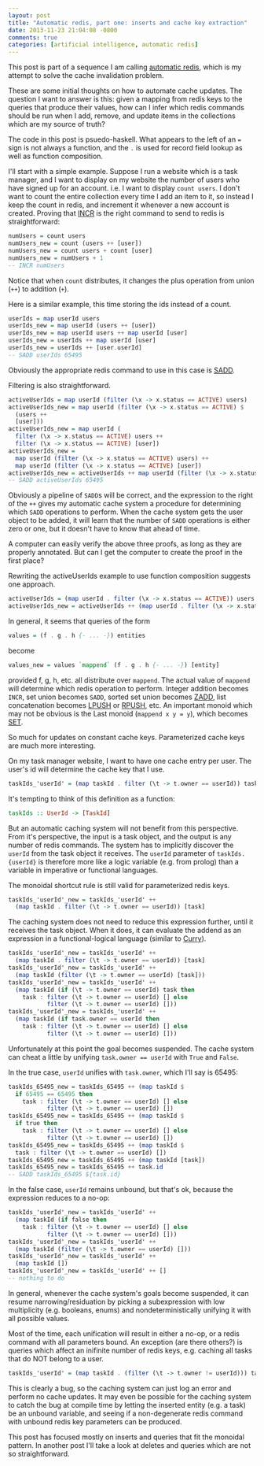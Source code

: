 ```yaml
---
layout: post
title: "Automatic redis, part one: inserts and cache key extraction"
date: 2013-11-23 21:04:08 -0800
comments: true
categories: [artificial intelligence, automatic redis]
---
```

This post is part of a sequence I am calling
[automatic redis](/blog/categories/automatic-redis), which is my attempt to solve
the cache invalidation problem.

These are some initial thoughts on how to automate cache updates.
The question I want to answer is this: given a mapping from redis
keys to the queries that produce their values, how can I
infer which redis commands should be run when I add, remove, and update items in the collections
which are my source of truth?

The code in this post is psuedo-haskell. What appears to the left of an `=` sign is not
always a function, and the `.` is used for record field lookup as well as function
composition.

I'll start with a simple example. Suppose I run a website which is a task manager, and
I want to display on my website the number of users who
have signed
up for an account. i.e. I want to display `count users`. I don't want to count the entire collection
every time I add an item to it, so instead I keep the count in redis, and increment it whenever
a new account is created. Proving that [INCR](http://redis.io/commands/incr) is the right command
to send to redis is straightforward:

``` haskell
numUsers = count users
numUsers_new = count (users ++ [user])
numUsers_new = count users + count [user]
numUsers_new = numUsers + 1
-- INCR numUsers
```

Notice that when `count` distributes, it changes the plus operation from union (`++`) to 
addition (`+`).

Here is a similar example, this time storing the ids instead of a count.

``` haskell
userIds = map userId users
userIds_new = map userId (users ++ [user])
userIds_new = map userId users ++ map userId [user]
userIds_new = userIds ++ map userId [user]
userIds_new = userIds ++ [user.userId]
-- SADD userIds 65495
```

Obviously the appropriate redis command to use in this case is [SADD](http://redis.io/commands/sadd).

Filtering is also straightforward.

``` haskell
activeUserIds = map userId (filter (\x -> x.status == ACTIVE) users)
activeUserIds_new = map userId (filter (\x -> x.status == ACTIVE) $
  (users ++
  [user]))
activeUserIds_new = map userId (
  filter (\x -> x.status == ACTIVE) users ++
  filter (\x -> x.status == ACTIVE) [user])
activeUserIds_new =
  map userId (filter (\x -> x.status == ACTIVE) users) ++
  map userId (filter (\x -> x.status == ACTIVE) [user])
activeUserIds_new = activeUserIds ++ map userId (filter (\x -> x.status == ACTIVE) [user])
-- SADD activeUserIds 65495
```

Obviously a pipeline of `SADD`s will be correct, and the expression to the right
of the `++` gives my automatic cache system a procedure for determining which `SADD`
operations to perform. When the cache system gets the user object to be added, it
will learn that
the number of `SADD` operations is either
zero or one, but it doesn't have to know that ahead of time.

A computer can easily verify the above three proofs, as long as they are properly annotated.
But can I get
the computer to create the proof in the first place?

Rewriting the activeUserIds example to use function composition suggests one approach.

``` haskell
activeUserIds = (map userId . filter (\x -> x.status == ACTIVE)) users
activeUserIds_new = activeUserIds ++ (map userId . filter (\x -> x.status == ACTIVE)) [user]
```

In general, it seems that queries of the form

``` haskell
values = (f . g . h {- ... -}) entities
```

become

``` haskell
values_new = values `mappend` (f . g . h {- ... -}) [entity]
```

provided f, g, h, etc. all distribute over `mappend`. The actual value of `mappend` will determine
which redis operation to perform. Integer addition becomes `INCR`, set union becomes `SADD`,
sorted set union becomes [ZADD](http://redis.io/commands/zadd), list concatenation becomes
[LPUSH](http://redis.io/commands/lpush) or [RPUSH](http://redis.io/commands/rpush), etc. An
important monoid which may not be obvious is the Last
monoid (`mappend x y = y`), which becomes [SET](http://redis.io/commands/set).

So much for updates on constant cache keys. Parameterized cache keys are much more
interesting.

On my task manager website, I want to have one cache entry per user. The user's id
will determine the cache key that I use.

``` haskell
taskIds_'userId' = (map taskId . filter (\t -> t.owner == userId)) tasks
```

It's tempting to think of this definition as a function:

``` haskell
taskIds :: UserId -> [TaskId]
```

But an automatic caching system will not benefit from this perspective.
From it's perspective, the
input is a task object, and the output is any number of redis commands. The system has to implicitly
discover the `userId` from the task object it receives. The `userId` parameter of `taskIds.{userId}`
is therefore more like a logic variable (e.g. from prolog) than a variable in imperative or functional
languages.

The monoidal shortcut rule is still valid for parameterized redis keys.

``` haskell
taskIds_'userId'_new = taskIds_'userId' ++
  (map taskId . filter (\t -> t.owner == userId)) [task]
```

The caching system does not need to reduce this expression further, until it receives
the task object. When it does, 
it can evaluate the addend as an expression
in a functional-logical language (similar to [Curry](http://www-ps.informatik.uni-kiel.de/currywiki/)).

``` haskell
taskIds_'userId'_new = taskIds_'userId' ++
  (map taskId . filter (\t -> t.owner == userId)) [task]
taskIds_'userId'_new = taskIds_'userId' ++
  (map taskId (filter (\t -> t.owner == userId) [task]))
taskIds_'userId'_new = taskIds_'userId' ++
  (map taskId (if (\t -> t.owner == userId) task then
    task : filter (\t -> t.owner == userId) [] else
           filter (\t -> t.owner == userId) []))
taskIds_'userId'_new = taskIds_'userId' ++
  (map taskId (if task.owner == userId then
    task : filter (\t -> t.owner == userId) [] else
           filter (\t -> t.owner == userId) []))
```

Unfortunately at this point the goal becomes suspended. The cache system
can cheat a little by unifying
`task.owner == userId` with `True` and `False`.

In the true case, `userId` unifies with `task.owner`, which I'll say is 65495:

``` haskell
taskIds_65495_new = taskIds_65495 ++ (map taskId $
  if 65495 == 65495 then
    task : filter (\t -> t.owner == userId) [] else
           filter (\t -> t.owner == userId) [])
taskIds_65495_new = taskIds_65495 ++ (map taskId $
  if true then
    task : filter (\t -> t.owner == userId) [] else
           filter (\t -> t.owner == userId) [])
taskIds_65495_new = taskIds_65495 ++ (map taskId $
  task : filter (\t -> t.owner == userId) [])
taskIds_65495_new = taskIds_65495 ++ (map taskId [task])
taskIds_65495_new = taskIds_65495 ++ task.id
-- SADD taskIds_65495 ${task.id}
```

In the false case, `userId` remains unbound, but that's ok, because the expression reduces to a no-op:

``` haskell
taskIds_'userId'_new = taskIds_'userId' ++
  (map taskId (if false then
    task : filter (\t -> t.owner == userId) [] else
           filter (\t -> t.owner == userId) []))
taskIds_'userId'_new = taskIds_'userId' ++ 
  (map taskId (filter (\t -> t.owner == userId) []))
taskIds_'userId'_new = taskIds_'userId' ++
  (map taskId [])
taskIds_'userId'_new = taskIds_'userId' ++ []
-- nothing to do
```

In general, whenever the cache system's
goals become suspended, it can resume narrowing/residuation by picking a subexpression
with low multiplicity (e.g. booleans, enums) and nondeterministically
unifying it with all possible values.

Most of the time, each unification will result in either a no-op, or a redis command with all
parameters bound. An exception (are there others?)
is queries which affect an inifinite number of redis keys,
e.g. caching all tasks that do NOT belong to a user.

``` haskell
taskIds_'userId' = (map taskId . (filter (\t -> t.owner != userId))) tasks
```

This is clearly a bug, so the caching system can just log an error and perform no
cache updates.
It may even be possible for the caching system
to catch the bug at compile time by letting the inserted entity (e.g. a task)
be an unbound variable, and seeing if a non-degenerate redis command
with unbound redis key
parameters can
be produced.

This post has focused mostly on inserts and queries that fit the monoidal pattern. In
another post I'll take a look at deletes and queries which are not so straightforward.
